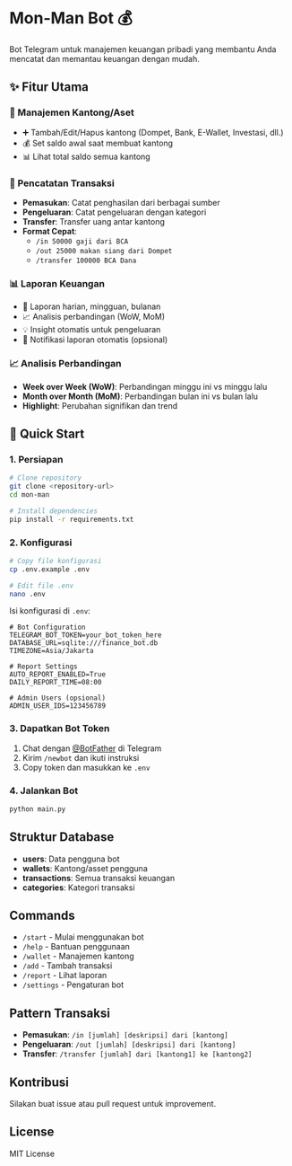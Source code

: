 # Mon-Man Bot 💰

Bot Telegram untuk manajemen keuangan pribadi yang membantu Anda mencatat dan memantau keuangan dengan mudah.

## ✨ Fitur Utama

### 🏦 Manajemen Kantong/Aset
- ➕ Tambah/Edit/Hapus kantong (Dompet, Bank, E-Wallet, Investasi, dll.)
- 💰 Set saldo awal saat membuat kantong
- 📊 Lihat total saldo semua kantong

### 💸 Pencatatan Transaksi
- **Pemasukan**: Catat penghasilan dari berbagai sumber
- **Pengeluaran**: Catat pengeluaran dengan kategori
- **Transfer**: Transfer uang antar kantong
- **Format Cepat**: 
  - `/in 50000 gaji dari BCA`
  - `/out 25000 makan siang dari Dompet`
  - `/transfer 100000 BCA Dana`

### 📊 Laporan Keuangan
- 📅 Laporan harian, mingguan, bulanan
- 📈 Analisis perbandingan (WoW, MoM)
- 💡 Insight otomatis untuk pengeluaran
- 🔔 Notifikasi laporan otomatis (opsional)

### 📈 Analisis Perbandingan
- **Week over Week (WoW)**: Perbandingan minggu ini vs minggu lalu
- **Month over Month (MoM)**: Perbandingan bulan ini vs bulan lalu
- **Highlight**: Perubahan signifikan dan trend

## 🚀 Quick Start

### 1. Persiapan
```bash
# Clone repository
git clone <repository-url>
cd mon-man

# Install dependencies
pip install -r requirements.txt
```

### 2. Konfigurasi
```bash
# Copy file konfigurasi
cp .env.example .env

# Edit file .env
nano .env
```

Isi konfigurasi di `.env`:
```env
# Bot Configuration
TELEGRAM_BOT_TOKEN=your_bot_token_here
DATABASE_URL=sqlite:///finance_bot.db
TIMEZONE=Asia/Jakarta

# Report Settings
AUTO_REPORT_ENABLED=True
DAILY_REPORT_TIME=08:00

# Admin Users (opsional)
ADMIN_USER_IDS=123456789
```

### 3. Dapatkan Bot Token
1. Chat dengan [@BotFather](https://t.me/BotFather) di Telegram
2. Kirim `/newbot` dan ikuti instruksi
3. Copy token dan masukkan ke `.env`

### 4. Jalankan Bot
```bash
python main.py
```

## Struktur Database

- **users**: Data pengguna bot
- **wallets**: Kantong/asset pengguna
- **transactions**: Semua transaksi keuangan
- **categories**: Kategori transaksi

## Commands

- `/start` - Mulai menggunakan bot
- `/help` - Bantuan penggunaan
- `/wallet` - Manajemen kantong
- `/add` - Tambah transaksi
- `/report` - Lihat laporan
- `/settings` - Pengaturan bot

## Pattern Transaksi

- **Pemasukan**: `/in [jumlah] [deskripsi] dari [kantong]`
- **Pengeluaran**: `/out [jumlah] [deskripsi] dari [kantong]`
- **Transfer**: `/transfer [jumlah] dari [kantong1] ke [kantong2]`

## Kontribusi

Silakan buat issue atau pull request untuk improvement.

## License

MIT License
